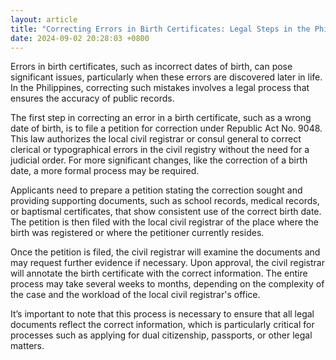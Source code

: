 ```yaml
---
layout: article
title: "Correcting Errors in Birth Certificates: Legal Steps in the Philippines"
date: 2024-09-02 20:28:03 +0800
---
```


<p>Errors in birth certificates, such as incorrect dates of birth, can pose significant issues, particularly when these errors are discovered later in life. In the Philippines, correcting such mistakes involves a legal process that ensures the accuracy of public records.</p><p>The first step in correcting an error in a birth certificate, such as a wrong date of birth, is to file a petition for correction under Republic Act No. 9048. This law authorizes the local civil registrar or consul general to correct clerical or typographical errors in the civil registry without the need for a judicial order. For more significant changes, like the correction of a birth date, a more formal process may be required.</p><p>Applicants need to prepare a petition stating the correction sought and providing supporting documents, such as school records, medical records, or baptismal certificates, that show consistent use of the correct birth date. The petition is then filed with the local civil registrar of the place where the birth was registered or where the petitioner currently resides.</p><p>Once the petition is filed, the civil registrar will examine the documents and may request further evidence if necessary. Upon approval, the civil registrar will annotate the birth certificate with the correct information. The entire process may take several weeks to months, depending on the complexity of the case and the workload of the local civil registrar's office.</p><p>It’s important to note that this process is necessary to ensure that all legal documents reflect the correct information, which is particularly critical for processes such as applying for dual citizenship, passports, or other legal matters.</p>